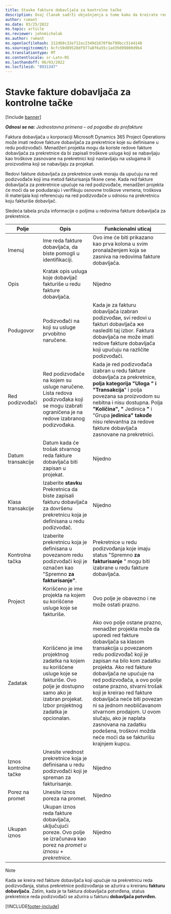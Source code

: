 ```yaml
---
title: Stavke fakture dobavljača za kontrolne tačke
description: Ovaj članak sadrži objašnjenja o tome kako da kreirate redove fakture dobavljača za prekretnice u podizvođači.
author: rumant
ms.date: 03/25/2022
ms.topic: article
ms.reviewer: johnmichalak
ms.author: rumant
ms.openlocfilehash: 212d68c32e712ac2349d1670f9e799bcc5144148
ms.sourcegitcommit: 6cfc50d89528df977a8f6a55c1ad39d99800d9b4
ms.translationtype: MT
ms.contentlocale: sr-Latn-RS
ms.lasthandoff: 06/03/2022
ms.locfileid: "8931347"
---
```

# <a name="vendor-invoice-lines-for-milestones"></a>Stavke fakture dobavljača za kontrolne tačke

[!include [banner](../../includes/dataverse-preview.md)]

_**Odnosi se na:** Jednostavna primena – od pogodbe do profakture_

Faktura dobavljača u korporaciji Microsoft Dynamics 365 Project Operations može imati redove fakture dobavljača za prekretnice koje su definisane u redu podizvođači. Menadžeri projekta mogu da koriste redove fakture dobavljača za prekretnice da bi zapisali troškove usluga koji se nabavljaju kao troškove zasnovane na prekretnici koji nastavljaju na uslugama ili proizvodima koji se nabavljaju za projekat.

Redovi fakture dobavljača za prekretnice uvek moraju da upućuju na red podizvođače koji ima metod fakturisanja fiksne cene. Kada red fakture dobavljača za prekretnice upućuje na red podizvođače, menadžeri projekta će moći da se podudaraju i verifikuju osnovne troškove vremena, troškova ili materijala koji referencuju na red podizvođače u odnosu na prekretnicu koju fakturiše dobavljač.

Sledeća tabela pruža informacije o poljima u redovima fakture dobavljača za prekretnice.

| Polje | Opis | Funkcionalni uticaj |
| --- | --- | --- |
| Imenuj | Ime reda fakture dobavljača, da biste pomogli u identifikaciji. | Ovo ime će biti prikazano kao prva kolona u svim pronalaženjem koja se zasniva na redovima fakture dobavljača. |
| Opis | Kratak opis usluga koje dobavljač fakturiše u redu fakture dobavljača. | Nijedno |
| Podugovor | Podizvođači na koji su usluge prvobitno naručene. | Kada je za fakturu dobavljača izabran podizvođaи, svi redovi u fakturi dobavljača жe naslediti taj izbor. Faktura dobavljača ne može imati redove fakture dobavljača koji upućuju na različite podizvođači. |
| Red podizvođači | Red podizvođače na kojem su usluge naručene. Lista redova podizvođaka koji se mogu izabrati ograničena je na redove izabranog podizvođaka. | Kada je red podizvođača izabran u redu fakture dobavljača za prekretnice, **polja kategorija "Uloga** **" i "Transakcija**" i polja povezana sa proizvodom su nebitna i nisu dostupna. Polja **"Količina", "** Jedinica **"** i "Grupa **jedinica" takođe** nisu relevantna za redove fakture dobavljača zasnovane na prekretnici. |
| Datum transakcije | Datum kada će trošak stvarnog reda fakture dobavljača biti zapisan u projekat. | Nijedno |
| Klasa transakcije | Izaberite **stavku** Prekretnica da biste zapisali fakturu dobavljača za dovršenu prekretnicu koja je definisana u redu podizvođač. | Nijedno |
| Kontrolna tačka | Izaberite prekretnicu koja je definisana u povezanom redu podizvođači koji je označen kao "Spremno **za fakturisanje"**. | Prekretnice u redu podizvođanja koje imaju status "Spremno **za fakturisanje** " mogu biti izabrane u redu fakture dobavljača. |
| Project | Korišćeno je ime projekta na kojem su korišćene usluge koje se fakturiše. | Ovo polje je obavezno i ne može ostati prazno. |
| Zadatak | Korišćeno je ime projektnog zadatka na kojem su korišćene usluge koje se fakturiše. Ovo polje je dostupno samo ako je izabran projekat. Izbor projektnog zadatka je opcionalan. | Ako ovo polje ostane prazno, menadžer projekta može da uporedi red fakture dobavljača sa klasom transakcija u povezanom redu podizvođač koji je zapisan na bilo kom zadatku projekta. Ako red fakture dobavljača ne upućuje na red podizvođača, a ovo polje ostane prazno, stvarni trošak koji je kreirao red fakture dobavljača neće biti povezan ni sa jednom neobličavanom stvarnom prodajom. U ovom slučaju, ako je naplata zasnovana na zadatku podešena, troškovi možda neće moći da se fakturišu krajnjem kupcu. |
| Iznos kontrolne tačke | Unesite vrednost prekretnice koja je definisana u redu podizvođači koji je spreman za fakturisanje. | Nijedno |
| Porez na promet | Unesite iznos poreza na promet. | Nijedno |
| Ukupan iznos | Ukupan iznos reda fakture dobavljača, uključujući poreze. Ovo polje se izračunava kao porez na *promet u iznosu* + *prekretnice*. | Nijedno |

> [!NOTE]
> Kada se kreira red fakture dobavljača koji upućuje na prekretnicu reda podizvođanja, status prekretnice podizvođanja se ažurira u kreiranu **fakturu dobavljača**. Zatim, kada je ta faktura dobavljača potvrđena, status prekretnice reda podizvođači se ažurira u fakturu **dobavljača potvrđen.**

[!INCLUDE[footer-include](../../includes/footer-banner.md)]
